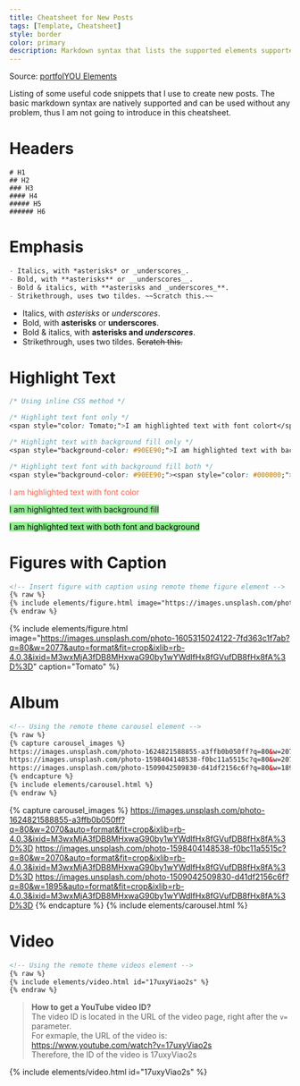 ```yaml
---
title: Cheatsheet for New Posts
tags: [Template, Cheatsheet]
style: border
color: primary
description: Markdown syntax that lists the supported elements supported by the jekyll theme portfolYOU.
---
```


Source: [portfolYOU Elements](https://youssefraafatnasry.github.io/portfolYOU/elements/)

Listing of some useful code snippets that I use to create new posts. The basic markdown syntax are natively supported and can be used without any problem, thus I am not going to introduce in this cheatsheet.

# Headers
```
# H1  
## H2  
### H3  
#### H4  
##### H5  
###### H6   
```

# Emphasis
```markdown
- Italics, with *asterisks* or _underscores_.  
- Bold, with **asterisks** or __underscores__.  
- Bold & italics, with **asterisks and _underscores_**.  
- Strikethrough, uses two tildes. ~~Scratch this.~~
```
- Italics, with *asterisks* or _underscores_.  
- Bold, with **asterisks** or __underscores__.  
- Bold & italics, with **asterisks and _underscores_**.  
- Strikethrough, uses two tildes. ~~Scratch this.~~

# Highlight Text
```css
/* Using inline CSS method */

/* Highlight text font only */
<span style="color: Tomato;">I am highlighted text with font colort</span>

/* Highlight text with background fill only */
<span style="background-color: #90EE90;">I am highlighted text with background fill</span>

/* Highlight text font with background fill both */
<span style="background-color: #90EE90;"><span style="color: #000000;">I am highlighted text with both font and background</span></span>
```

<span style="color: Tomato;">I am highlighted text with font color</span>

<span style="background-color: #90EE90;">I am highlighted text with background fill</span>

<span style="background-color: #90EE90;"><span style="color: #000000;">I am highlighted text with both font and background</span></span>

# Figures with Caption
```html
<!-- Insert figure with caption using remote theme figure element -->
{% raw %}
{% include elements/figure.html image="https://images.unsplash.com/photo-1605315024122-7fd363c1f7ab?q=80&w=2077&auto=format&fit=crop&ixlib=rb-4.0.3&ixid=M3wxMjA3fDB8MHxwaG90by1wYWdlfHx8fGVufDB8fHx8fA%3D%3D" caption="Tomato" %}
{% endraw %}
```
{% include elements/figure.html image="https://images.unsplash.com/photo-1605315024122-7fd363c1f7ab?q=80&w=2077&auto=format&fit=crop&ixlib=rb-4.0.3&ixid=M3wxMjA3fDB8MHxwaG90by1wYWdlfHx8fGVufDB8fHx8fA%3D%3D" caption="Tomato" %}

# Album

```html
<!-- Using the remote theme carousel element -->
{% raw %}
{% capture carousel_images %}
https://images.unsplash.com/photo-1624821588855-a3ffb0b050ff?q=80&w=2070&auto=format&fit=crop&ixlib=rb-4.0.3&ixid=M3wxMjA3fDB8MHxwaG90by1wYWdlfHx8fGVufDB8fHx8fA%3D%3D
https://images.unsplash.com/photo-1598404148538-f0bc11a5515c?q=80&w=2070&auto=format&fit=crop&ixlib=rb-4.0.3&ixid=M3wxMjA3fDB8MHxwaG90by1wYWdlfHx8fGVufDB8fHx8fA%3D%3D
https://images.unsplash.com/photo-1509042509830-d41df2156c6f?q=80&w=1895&auto=format&fit=crop&ixlib=rb-4.0.3&ixid=M3wxMjA3fDB8MHxwaG90by1wYWdlfHx8fGVufDB8fHx8fA%3D%3D
{% endcapture %}
{% include elements/carousel.html %}
{% endraw %}
```

{% capture carousel_images %}
https://images.unsplash.com/photo-1624821588855-a3ffb0b050ff?q=80&w=2070&auto=format&fit=crop&ixlib=rb-4.0.3&ixid=M3wxMjA3fDB8MHxwaG90by1wYWdlfHx8fGVufDB8fHx8fA%3D%3D
https://images.unsplash.com/photo-1598404148538-f0bc11a5515c?q=80&w=2070&auto=format&fit=crop&ixlib=rb-4.0.3&ixid=M3wxMjA3fDB8MHxwaG90by1wYWdlfHx8fGVufDB8fHx8fA%3D%3D
https://images.unsplash.com/photo-1509042509830-d41df2156c6f?q=80&w=1895&auto=format&fit=crop&ixlib=rb-4.0.3&ixid=M3wxMjA3fDB8MHxwaG90by1wYWdlfHx8fGVufDB8fHx8fA%3D%3D
{% endcapture %}
{% include elements/carousel.html %}

# Video
```html
<!-- Using the remote theme videos element -->
{% raw %}
{% include elements/video.html id="17uxyViao2s" %}
{% endraw %}
```
> **How to get a YouTube video ID?**  
The video ID is located in the URL of the video page, right after the `v=` parameter.  
For exmaple, the URL of the video is: https://www.youtube.com/watch?v=17uxyViao2s  
Therefore, the ID of the video is 17uxyViao2s

{% include elements/video.html id="17uxyViao2s" %}
